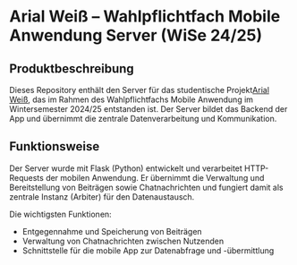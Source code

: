 # Arial Weiß – Wahlpflichtfach Mobile Anwendung Server (WiSe 24/25)
## Produktbeschreibung
Dieses Repository enthält den Server für das studentische Projekt[Arial Weiß](https://github.com/LinuBau/Mobile_Anwendung), das im Rahmen des Wahlpflichtfachs Mobile Anwendung im Wintersemester 2024/25 entstanden ist.
Der Server bildet das Backend der App und übernimmt die zentrale Datenverarbeitung und Kommunikation.


## Funktionsweise
Der Server wurde mit Flask (Python) entwickelt und verarbeitet HTTP-Requests der mobilen Anwendung.
Er übernimmt die Verwaltung und Bereitstellung von Beiträgen sowie Chatnachrichten und fungiert damit als zentrale Instanz (Arbiter) für den Datenaustausch.

Die wichtigsten Funktionen:
- Entgegennahme und Speicherung von Beiträgen
- Verwaltung von Chatnachrichten zwischen Nutzenden
- Schnittstelle für die mobile App zur Datenabfrage und -übermittlung



